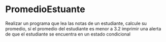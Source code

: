 # PromedioEstuante
Realizar un programa que lea las notas de un estudiante, calcule su promedio, sí el promedio del estudiante es menor a 3.2 imprimir una alerta de que el estudiante se encuentra en un estado condicional
